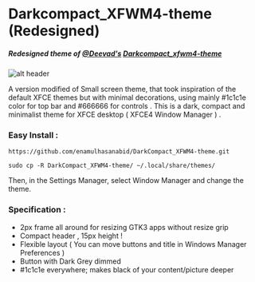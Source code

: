 Darkcompact_XFWM4-theme (Redesigned)
=======================

##### Redesigned theme of [@Deevad's](https://github.com/Deevad) **[Darkcompact_xfwm4-theme](https://github.com/Deevad/Darkcompact_xfwm4-theme)**



![alt header](http://i.imgur.com/XlRncI3.jpg)

A version modified of Small screen theme, that took inspiration of the default XFCE themes but with minimal decorations, using mainly #1c1c1e color for top bar and #666666 for controls .
This is a dark, compact and minimalist theme for XFCE desktop ( XFCE4 Window Manager ) .

### Easy Install :

``https://github.com/enamulhasanabid/DarkCompact_XFWM4-theme.git``

``sudo cp -R DarkCompact_XFWM4-theme/ ~/.local/share/themes/``

Then, in the Settings Manager, select Window Manager and change the theme.

### Specification :

- 2px frame all around for resizing GTK3 apps without resize grip
- Compact header , 15px height !
- Flexible layout ( You can move buttons and title in Windows Manager Preferences )
- Button with Dark Grey dimmed
- #1c1c1e everywhere; makes black of your content/picture deeper
